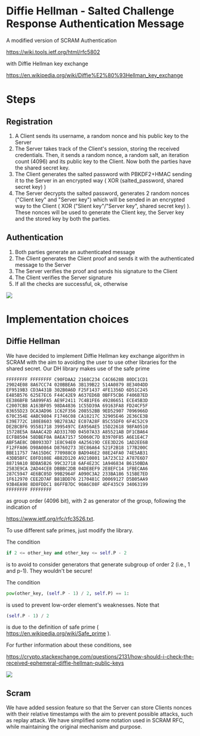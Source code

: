 # Diffie Hellman - Salted Challenge Response Authentication Message

A modified version of SCRAM Authentication 

https://wiki.tools.ietf.org/html/rfc5802 

with Diffie Hellman key exchange

https://en.wikipedia.org/wiki/Diffie%E2%80%93Hellman_key_exchange

# Steps

## Registration

1. A Client sends its username, a random nonce and his public key to the Server
2. The Server takes track of the Client's session, storing the received credentials. Then, it sends a random nonce, a random salt, an iteration count (4096) and its public key to the Client. Now both the parties have the shared secret key. 
3. The Client generates the salted password with PBKDF2+HMAC sending it to the Server in an encrypted way ( XOR (salted_password, shared secret key) )
4. The Server decrypts the salted password, generates 2 random nonces ("Client key" and "Server key") which will be sended in an encrypted way to the Client ( XOR ("Slient key"/"Server key", shared secret key) ). These nonces will be used to generate the Client key, the Server key and the stored key by both the parties.

## Authentication
1. Both parties generate an authenticated message
2. The Client generates the Client proof and sends it with the authenticated message to the Server
3. The Server verifies the proof and sends his signature to the Client
4. The Client verifies the Server signature
5. If all the checks are successful, ok, otherwise

![ ](https://memegenerator.net/img/instances/68189102/authentication-failed-you-shall-not-pass.jpg)

# Implementation choices

## Diffie Hellman

We have decided to implement Diffie Hellman key exchange algorithm in SCRAM with the aim to avoiding the user to use other libraries for the shared secret. Our DH library makes use of the safe prime

```
FFFFFFFF FFFFFFFF C90FDAA2 2168C234 C4C6628B 80DC1CD1
29024E08 8A67CC74 020BBEA6 3B139B22 514A0879 8E3404DD
EF9519B3 CD3A431B 302B0A6D F25F1437 4FE1356D 6D51C245
E485B576 625E7EC6 F44C42E9 A637ED6B 0BFF5CB6 F406B7ED
EE386BFB 5A899FA5 AE9F2411 7C4B1FE6 49286651 ECE45B3D
C2007CB8 A163BF05 98DA4836 1C55D39A 69163FA8 FD24CF5F
83655D23 DCA3AD96 1C62F356 208552BB 9ED52907 7096966D
670C354E 4ABC9804 F1746C08 CA18217C 32905E46 2E36CE3B
E39E772C 180E8603 9B2783A2 EC07A28F B5C55DF0 6F4C52C9
DE2BCBF6 95581718 3995497C EA956AE5 15D22618 98FA0510
15728E5A 8AAAC42D AD33170D 04507A33 A85521AB DF1CBA64
ECFB8504 58DBEF0A 8AEA7157 5D060C7D B3970F85 A6E1E4C7
ABF5AE8C DB0933D7 1E8C94E0 4A25619D CEE3D226 1AD2EE6B
F12FFA06 D98A0864 D8760273 3EC86A64 521F2B18 177B200C
BBE11757 7A615D6C 770988C0 BAD946E2 08E24FA0 74E5AB31
43DB5BFC E0FD108E 4B82D120 A9210801 1A723C12 A787E6D7
88719A10 BDBA5B26 99C32718 6AF4E23C 1A946834 B6150BDA
2583E9CA 2AD44CE8 DBBBC2DB 04DE8EF9 2E8EFC14 1FBECAA6
287C5947 4E6BC05D 99B2964F A090C3A2 233BA186 515BE7ED
1F612970 CEE2D7AF B81BDD76 2170481C D0069127 D5B05AA9
93B4EA98 8D8FDDC1 86FFB7DC 90A6C08F 4DF435C9 34063199
FFFFFFFF FFFFFFFF
```

 as group order (4096 bit), with 2 as generator of the group, following the indication of 

https://www.ietf.org/rfc/rfc3526.txt.

To use different safe primes, just modify the library. 

The condition

```python
if 2 <= other_key and other_key <= self.P - 2 
```

is to avoid to consider generators that generate subgroup of order 2 (i.e., 1 and p-1). They wouldn't be secure! 

The condition

```python
pow(other_key, (self.P - 1) / 2, self.P) == 1:
```

is used to prevent low-order element's weaknesses. Note that 

```python
(self.P - 1) / 2
```
is due to the definition of safe prime ( https://en.wikipedia.org/wiki/Safe_prime ).

For further information about these conditions, see

https://crypto.stackexchange.com/questions/2131/how-should-i-check-the-received-ephemeral-diffie-hellman-public-keys

![ ](https://i.imgflip.com/1vnort.jpg)


## Scram

We have added session feature so that the Server can store Clients nonces with their relative timestamps with the aim to prevent possible attacks, such as replay attack. We have simplified some notation used in SCRAM RFC, while maintaining the original mechanism and purpose.

